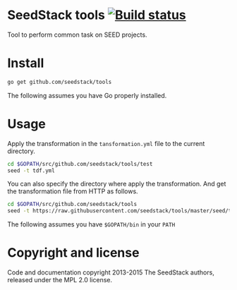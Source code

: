 # SeedStack tools [![Build status](https://travis-ci.org/seedstack/tools.svg?branch=master)](https://travis-ci.org/seedstack/tools)

Tool to perform common task on SEED projects.

# Install

```bash
go get github.com/seedstack/tools
```

The following assumes you have Go properly installed.

# Usage

Apply the transformation in the `tansformation.yml` file to the
current directory.

```bash
cd $GOPATH/src/github.com/seedstack/tools/test
seed -t tdf.yml
```

You can also specify the directory where apply the transformation. And
get the transformation file from HTTP as follows.

```bash
cd $GOPATH/src/github.com/seedstack/tools
seed -t https://raw.githubusercontent.com/seedstack/tools/master/seed/tdf.yml ./test
```

The following assumes you have `$GOPATH/bin` in your `PATH`

# Copyright and license
Code and documentation copyright 2013-2015 The SeedStack authors, released under the MPL 2.0 license.
